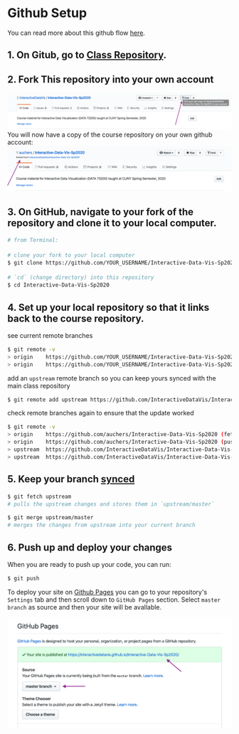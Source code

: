 # Github Setup

You can read more about this github flow [here](https://help.github.com/en/github/getting-started-with-github/fork-a-repo).

## 1. On Gitub, go to [Class Repository](https://github.com/InteractiveDataVis/Interactive-Data-Vis-Sp2020).

## 2. Fork This repository into your own account

![](./lib/assets/fork.png)
You will now have a copy of the course repository on your own github account:
![](./lib/assets/forked.png)

## 3. On GitHub, navigate to **your fork** of the repository and clone it to your local computer.

```sh
# from Terminal:

# clone your fork to your local computer
$ git clone https://github.com/YOUR_USERNAME/Interactive-Data-Vis-Sp2020

# `cd` (change directory) into this repository
$ cd Interactive-Data-Vis-Sp2020
```

## 4. Set up your local repository so that it links back to the course repository.

see current remote branches

```sh
$ git remote -v
> origin	https://github.com/YOUR_USERNAME/Interactive-Data-Vis-Sp2020 (fetch)
> origin	https://github.com/YOUR_USERNAME/Interactive-Data-Vis-Sp2020 (push)
```

add an `upstream` remote branch so you can keep yours synced with the main class repository

```sh
$ git remote add upstream https://github.com/InteractiveDataVis/Interactive-Data-Vis-Sp2020.git
```

check remote branches again to ensure that the update worked

```sh
$ git remote -v
> origin	https://github.com/auchers/Interactive-Data-Vis-Sp2020 (fetch)
> origin	https://github.com/auchers/Interactive-Data-Vis-Sp2020 (push)
> upstream	https://github.com/InteractiveDataVis/Interactive-Data-Vis-Sp2020.git (fetch)
> upstream	https://github.com/InteractiveDataVis/Interactive-Data-Vis-Sp2020.git (push)

```

## 5. Keep your branch [synced](https://help.github.com/en/github/getting-started-with-github/fork-a-repo#keep-your-fork-synced)

```sh
$ git fetch upstream
# pulls the upstream changes and stores them in `upstream/master`

```

```sh
$ git merge upstream/master
# merges the changes from upstream into your current branch
```

## 6. Push up and deploy your changes

When you are ready to push up your code, you can run:

```sh
$ git push
```

To deploy your site on [Github Pages](https://help.github.com/en/github/working-with-github-pages/creating-a-github-pages-site#creating-your-site) you can go to your repository's `Settings` tab and then scroll down to `GitHub Pages` section. Select `master branch` as source and then your site will be avallable.

![](./lib/assets/pages.png)
